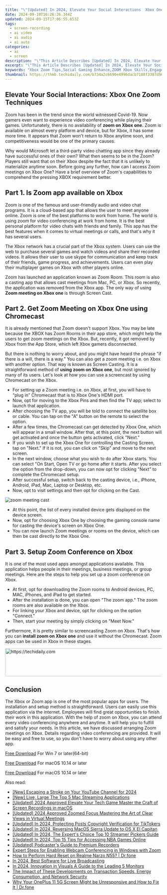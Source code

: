 ```yaml
---
title: "\"[Updated] In 2024, Elevate Your Social Interactions  Xbox One Zoom Techniques\""
date: 2024-09-10T16:26:26.344Z
updated: 2024-09-15T17:06:55.653Z
tags: 
  - screen-recording
  - ai video
  - ai audio
  - ai auto
categories: 
  - ai
  - screen
description: "\"This Article Describes [Updated] In 2024, Elevate Your Social Interactions: Xbox One Zoom Techniques\""
excerpt: "\"This Article Describes [Updated] In 2024, Elevate Your Social Interactions: Xbox One Zoom Techniques\""
keywords: "Xbox Zoom Tips,Social Gaming Enhance,ZOOM Xbox Skills,Engage Games Xbox,Xbox Chat Techniques,Interactive Play Xbox,Networking Xbox One"
thumbnail: https://thmb.techidaily.com/b734a2c6690e4996dacb7188f3387d968781f292fbd537e9c3d8dd96d06bbb96.jpg
---
```


## Elevate Your Social Interactions: Xbox One Zoom Techniques

Zoom has been in the trend since the world witnessed Covid-19\. Now gamers even want to experience video conferencing while playing their games. Unfortunately, there is no availability of **zoom on Xbox one.** Zoom is available on almost every platform and device, but for Xbox, it has some more time. It appears that Zoom won't return to Xbox anytime soon, and competitiveness would be one of the primary causes.

Why would Microsoft let a third-party video chatting app since they already have successful ones of their own? What then seems to be in the Zoom? Players still want that on their Xbox despite the fact that it is unlikely to materialize anytime soon. Before going any further, how can I access Zoom meetings on Xbox One? Have a brief overview of Zoom's capabilities to comprehend the pressing XBOX requirement better.

## Part 1\. Is Zoom app available on Xbox

Zoom is one of the famous and user-friendly audio and video chat programs. It is a cloud-based app that allows the user to meet anyone online. Zoom is one of the best platforms to work from home. The world is using zoom for video conferencing at work from home. It is the best personal platform for video chats with friends and family. This app has the best features when it comes to virtual meetings or calls, and that's why it has several users.

The Xbox network has a crucial part of the Xbox system. Users can use the web to purchase several games and watch videos and share their recorded videos. It allows their user to use skype for communication and keep track of their friends, game progress, and achievements. Users can even play their multiplayer games on Xbox with other players online.

Zoom has launched an application known as Zoom Room. This room is also a casting app that allows cast meetings from Mac, PC, or Xbox. So recently, the application was removed from the Xbox app. The only way of using **Zoom meeting on Xbox one** is through Screen Cast.

## Part 2\. Get Zoom Meeting on Xbox One using Chromecast

It is already mentioned that Zoom doesn't support Xbox. You may be late because the XBOX has Zoom Rooms in their app store, which might help the users to get zoom meetings on the Xbox. But, recently, it got removed by Xbox from the App Store, which left Xbox gamers disconnected.

But there is nothing to worry about, and you might have heard the phrase "if there is a will, there is a way." You can also get a zoom meeting i.e. on Xbox with another option. That way is known as Screen Casting. It is a straightforward method of **using zoom on Xbox one**, but most ignored by many of its users. Let's look at how you can use a screencast by using Chromecast on the Xbox.

* For setting up a Zoom meeting i.e. on Xbox, at first, you will have to “plug in” Chromecast that is to Xbox One's HDMI port.
* Now, opt for moving to the Xbox Pins and then find the TV app; select to launch that application.
* After choosing the TV app, you will be told to connect the satellite box or cable. You can tap on the "A" button on the remote to select the option.
* After a few times, the Chromecast can get detected by Xbox One, which will appear in a small window. After that, at this point, the next button will get activated and once the button gets activated, click "Next."
* If you wish to set up the Xbox One for controlling the Casting Screen, tap on "Next." If it is not, you can click on "Skip" and move to the next screen.
* In the next window, choose what you wish to do after Xbox starts. You can select "On Start, Open TV or go home after it starts. After you select the option from the drop-down, you can now opt for clicking "Next" to complete the Chromecast setup.
* After successful setup, switch back to the casting device, i.e., iPhone, Android, iPad, Mac, Laptop or Desktop, etc.
* Now, opt to visit settings and then opt for clicking on the Cast.

![zoom meeting cast](https://images.wondershare.com/filmora/article-images/2022/07/zoom-meeting-cast.jpg)

* At this point, the list of every installed device gets displayed on the device screen.
* Now, opt for choosing Xbox One by choosing the gaming console name for casting the device's screen on Xbox One.
* You can now launch Zoom meetings or rooms on the device, which can then be cast directly to the Xbox One.

## Part 3\. Setup Zoom Conference on Xbox

It is one of the most used apps amongst applications available. This application helps people in their meetings, business meetings, or group meetings. Here are the steps to help you set up a zoom conference on Xbox.

* At first, opt for downloading the Zoom rooms to Android devices, PC, MAC, iPhones, and iPad to get started.
* After the installation is done, you can open "The zoom app." The zoom rooms are also available on the Xbox.
* For linking your Xbox and device, opt for clicking on the option "Connect."
* Then, start your meeting by simply clicking on "Meet Now."

Furthermore, it is pretty similar to screencasting Zoom on Xbox. That's how you can **install zoom on Xbox one** and use it without the Chromecast. Zoom apps can be used in Xbox in these stages.

<!-- affiliate ads begin -->
<a href="https://appsumo.8odi.net/c/5597632/2118306/7443" target="_top" id="2118306">
  <img src="//a.impactradius-go.com/display-ad/7443-2118306" border="0" alt="https://techidaily.com" width="728" height="90"/>
</a>
<img height="0" width="0" src="https://appsumo.8odi.net/i/5597632/2118306/7443" style="position:absolute;visibility:hidden;" border="0" />
<!-- affiliate ads end -->

## Conclusion

The Xbox or Zoom app is one of the most popular apps for users. The installation and setup method is straightforward. Users can easily use this application via the internet. Employees will find great opportunities to finish their work in this application. With the help of zoom on Xbox, you can attend every video conferencing anywhere and anytime. It will help you to fulfill and satisfy your needs. In this article, we have discussed arranging Zoom meetings on Xbox. Details regarding video conferencing are provided. It will be easy and free to use, so you don't have to worry about using any other app.

[Free Download](https://tools.techidaily.com/wondershare/filmora/download/) For Win 7 or later(64-bit)

[Free Download](https://tools.techidaily.com/wondershare/filmora/download/) For macOS 10.14 or later

[Free Download](https://tools.techidaily.com/wondershare/filmora/download/) For macOS 10.14 or later

<ins class="adsbygoogle"
     style="display:block"
     data-ad-format="autorelaxed"
     data-ad-client="ca-pub-7571918770474297"
     data-ad-slot="1223367746"></ins>

<ins class="adsbygoogle"
     style="display:block"
     data-ad-format="autorelaxed"
     data-ad-client="ca-pub-7571918770474297"
     data-ad-slot="1223367746"></ins>



<ins class="adsbygoogle"
     style="display:block"
     data-ad-client="ca-pub-7571918770474297"
     data-ad-slot="8358498916"
     data-ad-format="auto"
     data-full-width-responsive="true"></ins>


<span class="atpl-alsoreadstyle">Also read:</span>
<div><ul>
<li><a href="https://youtube-lab.techidaily.com/scaping-a-stroke-on-your-youtube-channel-for-2024/"><u>[New] Escaping a Stroke on Your YouTube Channel for 2024</u></a></li>
<li><a href="https://article-tips.techidaily.com/new-live-large-the-top-5-mac-streaming-applications/"><u>[New] Live, Large The Top 5 Mac Streaming Applications</u></a></li>
<li><a href="https://remote-screen-capture.techidaily.com/updated-2024-approved-elevate-your-tech-game-master-the-craft-of-screen-recordings-in-macos/"><u>[Updated] 2024 Approved Elevate Your Tech Game Master the Craft of Screen Recordings in macOS</u></a></li>
<li><a href="https://article-tips.techidaily.com/updated-2024-approved-zoomed-focus-mastering-the-art-of-clear-views-in-virtual-meetings/"><u>[Updated] 2024 Approved Zoomed Focus Mastering the Art of Clear Views in Virtual Meetings</u></a></li>
<li><a href="https://tiktok-clips.techidaily.com/updated-in-2024-protecting-posts-copyright-verification-for-tiktokers/"><u>[Updated] In 2024, Protecting Posts Copyright Verification for TikTokers</u></a></li>
<li><a href="https://article-tips.techidaily.com/updated-in-2024-reversing-macos-sierra-update-to-os-x-el-capitan/"><u>[Updated] In 2024, Reversing MacOS Sierra Update to OS X El Capitan</u></a></li>
<li><a href="https://article-tips.techidaily.com/updated-in-2024-the-experts-choice-top-10-streamer-pickers-guide/"><u>[Updated] In 2024, The Expert's Choice Top 10 Streamer Pickers Guide</u></a></li>
<li><a href="https://article-tips.techidaily.com/updated-in-2024-top-15-tips-for-accessing-nba-games-online/"><u>[Updated] In 2024, Top 15 Tips for Accessing NBA Games Online</u></a></li>
<li><a href="https://extra-support.techidaily.com/updated-podcasters-guide-to-premium-recorders/"><u>[Updated] Podcaster's Guide to Premium Recorders</u></a></li>
<li><a href="https://techtrends.techidaily.com/expert-steps-for-enabling-webcam-conferencing-in-windows-with-zoom/"><u>Expert Steps for Enabling Webcam Conferencing in Windows with Zoom</u></a></li>
<li><a href="https://techidaily.com/how-to-perform-hard-reset-on-realme-narzo-n55-drfone-by-drfone-reset-android-reset-android/"><u>How to Perform Hard Reset on Realme Narzo N55? | Dr.fone</u></a></li>
<li><a href="https://extra-resources.techidaily.com/in-2024-best-software-for-live-broadcasting/"><u>In 2024, Best Software for Live Broadcasting</u></a></li>
<li><a href="https://article-tips.techidaily.com/in-2024-innovation-in-visuals-a-guide-to-the-leading-5-monitors/"><u>In 2024, Innovation in Visuals A Guide to the Leading 5 Monitors</u></a></li>
<li><a href="https://tech-recovery.techidaily.com/the-impact-of-these-developments-on-transaction-speeds-energy-consumption-and-network-security/"><u>The Impact of These Developments on Transaction Speeds, Energy Consumption, and Network Security</u></a></li>
<li><a href="https://howto.techidaily.com/why-your-oneplus-11-5g-screen-might-be-unresponsive-and-how-to-fix-it-drfone-by-drfone-fix-android-problems-fix-android-problems/"><u>Why Your OnePlus 11 5G Screen Might be Unresponsive and How to Fix It | Dr.fone</u></a></li>
</ul></div>

